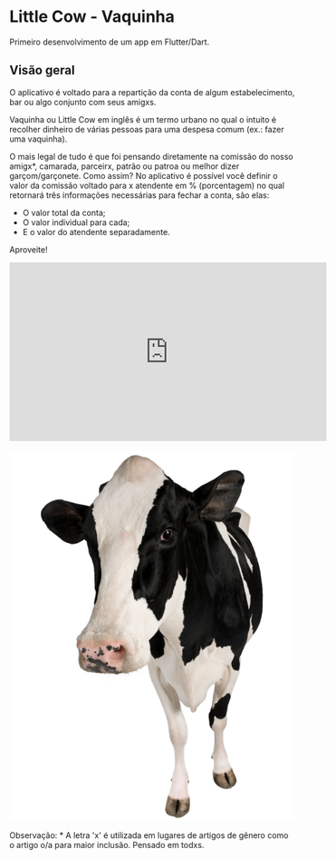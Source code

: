 # Little Cow - Vaquinha

Primeiro desenvolvimento de um app em Flutter/Dart.

## Visão geral

O aplicativo é voltado para a repartição da conta de algum estabelecimento, bar ou algo conjunto com seus amigxs. 

Vaquinha ou Little Cow em inglês é um termo urbano no qual o intuito é recolher dinheiro de várias pessoas para uma despesa comum (ex.: fazer uma vaquinha).

O mais legal de tudo é que foi pensando diretamente na comissão do nosso amigx*, camarada, parceirx, patrão ou patroa ou melhor dizer garçom/garçonete. Como assim?
No aplicativo é possível você definir o valor da comissão voltado para x atendente em % (porcentagem) no qual retornará três informações necessárias para fechar a conta, são elas:

- O valor total da conta; <br>
- O valor individual para cada; <br>
- E o valor do atendente separadamente. <br>
     
Aproveite! 

<iframe width="560" height="315" src="https://www.youtube.com/embed/ERFpvIgDDSw" frameborder="0" allow="accelerometer; autoplay; encrypted-media; gyroscope; picture-in-picture" allowfullscreen>
</iframe>

<p align="center">
  <img src="images/vaca.png">
</p>

 Observação: * A letra 'x' é utilizada em lugares de artigos de gênero como o artigo o/a para maior inclusão. Pensado em todxs.
